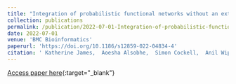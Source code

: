 ```yaml
---
title: "Integration of probabilistic functional networks without an external Gold Standard"
collection: publications
permalink: /publication/2022-07-01-Integration-of-probabilistic-functional-networks-without-an-external-Gold-Standard
date: 2022-07-01
venue: 'BMC Bioinformatics'
paperurl: 'https://doi.org/10.1186/s12859-022-04834-4'
citation: ' Katherine James,  Aoesha Alsobhe,  Simon Cockell,  Anil Wipat,  Matthew Pocock, &quot;Integration of probabilistic functional networks without an external Gold Standard.&quot; BMC Bioinformatics, 2022.'
---
```

[Access paper here](https://doi.org/10.1186/s12859-022-04834-4){:target="_blank"}
